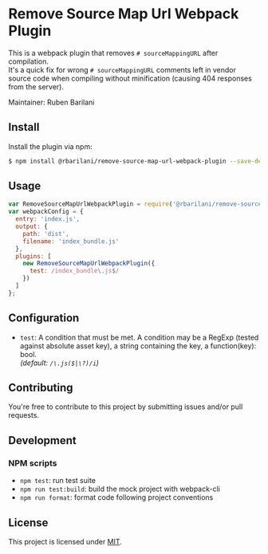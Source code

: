 Remove Source Map Url Webpack Plugin
====================================

This is a webpack plugin that removes `# sourceMappingURL` after compilation.<br>
It's a quick fix for wrong `# sourceMappingURL` comments left in vendor source code when compiling without minification (causing 404 responses from the server).


Maintainer: Ruben Barilani


## Install 

Install the plugin via npm:

```bash
$ npm install @rbarilani/remove-source-map-url-webpack-plugin --save-dev
```

## Usage

```js
var RemoveSourceMapUrlWebpackPlugin = require('@rbarilani/remove-source-map-url-webpack-plugin');
var webpackConfig = {
  entry: 'index.js',
  output: {
    path: 'dist',
    filename: 'index_bundle.js'
  },
  plugins: [
    new RemoveSourceMapUrlWebpackPlugin({
      test: /index_bundle\.js$/
    })
  ]
};
```

## Configuration

* `test`: A condition that must be met. A condition may be a RegExp (tested against absolute asset key), a string containing the key, a function(key): bool.<br>
*(default: `/\.js($|\?)/i`)*

## Contributing

You're free to contribute to this project by submitting issues and/or pull requests.

## Development

### NPM scripts

* `npm test`: run test suite
* `npm run test:build`: build the mock project with webpack-cli
* `npm run format`: format code following project conventions

## License

This project is licensed under [MIT](./LICENSE).


